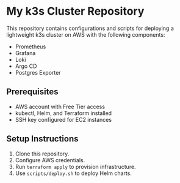 # My k3s Cluster Repository

This repository contains configurations and scripts for deploying a lightweight k3s cluster on AWS with the following components:
- Prometheus
- Grafana
- Loki
- Argo CD
- Postgres Exporter

## Prerequisites
- AWS account with Free Tier access
- kubectl, Helm, and Terraform installed
- SSH key configured for EC2 instances

## Setup Instructions
1. Clone this repository.
2. Configure AWS credentials.
3. Run `terraform apply` to provision infrastructure.
4. Use `scripts/deploy.sh` to deploy Helm charts.